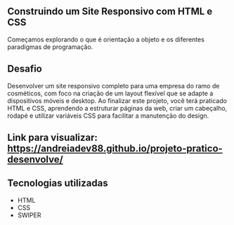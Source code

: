 ## Construindo um Site Responsivo com HTML e CSS


Começamos explorando o que é orientação a objeto e os diferentes paradigmas de programação.

## Desafio

Desenvolver um site responsivo completo para uma empresa do ramo de cosméticos, com foco na criação de um layout flexível que se adapte a dispositivos móveis e desktop. Ao finalizar este projeto, você terá praticado HTML e CSS, aprendendo a estruturar páginas da web, criar um cabeçalho, rodapé e utilizar variáveis CSS para facilitar a manutenção do design.

## Link para visualizar: https://andreiadev88.github.io/projeto-pratico-desenvolve/ 


## Tecnologias utilizadas

* HTML
* CSS
* SWIPER



